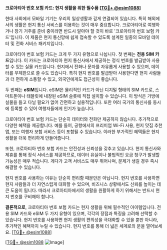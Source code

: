 **크로아티아 번호 보험 카드: 현지 생활을 위한 필수품 [[TG💪+ @esim1088](https://t.me/s/esim1088)]**

현대 사회에서 모바일 기기는 우리의 일상생활과 깊게 연결되어 있습니다. 특히 해외에서의 생활은 현지 통신 서비스를 이용하는 것이 매우 중요합니다. 크로아티아로 여행하거나 장기 거주를 준비 중이라면 반드시 알아야 할 것이 바로 '크로아티아 번호 보험 카드'입니다. 이 제품은 현지 통신망에 쉽게 접속할 수 있도록 설계된 일종의 모바일 데이터 및 전화 서비스 패키지입니다.

크로아티아 번호 보험 카드는 크게 두 가지 유형으로 나뉩니다. 첫 번째는 **전용 SIM 카드**입니다. 이 카드는 크로아티아 현지 통신사에서 제공하는 정식 번호를 발급받아 사용할 수 있는 실물 카드입니다. 현지에서 전화나 문자를 자유롭게 사용할 수 있으며, 데이터를 무제한으로 쓸 수도 있습니다. 특히 현지 번호를 발급받아 사용한다면 현지 사람들과 더 편하게 소통할 수 있고, 외국인에게도 접근성이 좋습니다.

두 번째는 **eSIM**입니다. eSIM은 물리적인 카드가 아닌 디지털 형태의 SIM 카드로, 스마트폰이나 태블릿에 내장된 eSIM 슬롯에 직접 설치할 수 있습니다. 이 방식은 가방에 실물을 들고 다닐 필요가 없어 간편하고 실용적입니다. 또한 여러 국가의 통신사를 동시에 등록할 수 있어 여행자들에게 인기가 높습니다.

크로아티아 번호 보험 카드는 단순히 데이터와 전화만 제공하지 않습니다. 추가적으로 다양한 혜택을 제공합니다. 예를 들어, 공항에서의 프리미엄 Wi-Fi 사용, 현지 맛집 추천 앱, 또는 여행자 보험 서비스 등이 포함될 수 있습니다. 이러한 부가적인 혜택들은 현지 생활을 더욱 편리하게 만들어줍니다.

또한, 크로아티아 번호 보험 카드는 안전성과 신뢰성을 갖추고 있습니다. 현지 통신사와 제휴를 통해 정식 서비스를 제공하므로, 데이터 유실이나 불법적인 요금 청구가 발생할 가능성은 매우 적습니다. 게다가 고객 서비스도 매우 뛰어나며, 문제가 생길 경우 즉시 해결할 수 있습니다.

현지 번호를 사용하는 이유는 단순히 편리함 때문만은 아닙니다. 현지 번호를 사용하면 현지 사람들과 더 자연스럽게 대화할 수 있으며, 비즈니스 상황에서도 신뢰를 높이는 데 큰 도움이 됩니다. 따라서 크로아티아에서의 생활을 원활하게 하기 위해서는 반드시 현지 번호를 구비해야 합니다.

**결론적으로**, 크로아티아 번호 보험 카드는 현지 생활을 위해 필수적인 아이템입니다. 전용 SIM 카드와 eSIM 두 가지 유형이 있으며, 각각의 장점과 특징을 고려해 선택할 수 있습니다. 현지 번호를 사용하면 현지 생활의 편의성을 극대화할 수 있을 뿐만 아니라, 추가적인 혜택까지 누릴 수 있습니다. 현지 번호를 통해 더 넓은 세계로의 문을 열어보세요. [[TG💪+ @esim1088](https://t.me/s/esim1088)]

[[TG💪+ @esim1088](https://t.me/s/esim1088) ![Image](https://i.postimg.cc/Y0z9fWf4/image.png)]